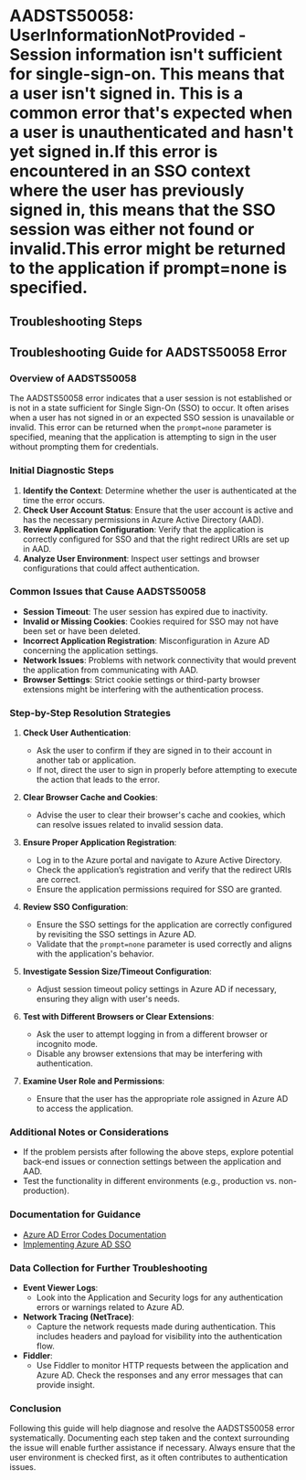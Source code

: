 
# AADSTS50058: UserInformationNotProvided - Session information isn't sufficient for single-sign-on. This means that a user isn't signed in. This is a common error that's expected when a user is unauthenticated and hasn't yet signed in.If this error is encountered in an SSO context where the user has previously signed in, this means that the SSO session was either not found or invalid.This error might be returned to the application if prompt=none is specified.


## Troubleshooting Steps
## Troubleshooting Guide for AADSTS50058 Error

### Overview of AADSTS50058
The AADSTS50058 error indicates that a user session is not established or is not in a state sufficient for Single Sign-On (SSO) to occur. It often arises when a user has not signed in or an expected SSO session is unavailable or invalid. This error can be returned when the `prompt=none` parameter is specified, meaning that the application is attempting to sign in the user without prompting them for credentials.

### Initial Diagnostic Steps
1. **Identify the Context**: Determine whether the user is authenticated at the time the error occurs.
2. **Check User Account Status**: Ensure that the user account is active and has the necessary permissions in Azure Active Directory (AAD).
3. **Review Application Configuration**: Verify that the application is correctly configured for SSO and that the right redirect URIs are set up in AAD.
4. **Analyze User Environment**: Inspect user settings and browser configurations that could affect authentication.

### Common Issues that Cause AADSTS50058
- **Session Timeout**: The user session has expired due to inactivity.
- **Invalid or Missing Cookies**: Cookies required for SSO may not have been set or have been deleted.
- **Incorrect Application Registration**: Misconfiguration in Azure AD concerning the application settings.
- **Network Issues**: Problems with network connectivity that would prevent the application from communicating with AAD.
- **Browser Settings**: Strict cookie settings or third-party browser extensions might be interfering with the authentication process.

### Step-by-Step Resolution Strategies
1. **Check User Authentication**:
   - Ask the user to confirm if they are signed in to their account in another tab or application.
   - If not, direct the user to sign in properly before attempting to execute the action that leads to the error.

2. **Clear Browser Cache and Cookies**:
   - Advise the user to clear their browser's cache and cookies, which can resolve issues related to invalid session data.

3. **Ensure Proper Application Registration**:
   - Log in to the Azure portal and navigate to Azure Active Directory.
   - Check the application’s registration and verify that the redirect URIs are correct.
   - Ensure the application permissions required for SSO are granted.

4. **Review SSO Configuration**:
   - Ensure the SSO settings for the application are correctly configured by revisiting the SSO settings in Azure AD.
   - Validate that the `prompt=none` parameter is used correctly and aligns with the application's behavior.

5. **Investigate Session Size/Timeout Configuration**:
   - Adjust session timeout policy settings in Azure AD if necessary, ensuring they align with user's needs.

6. **Test with Different Browsers or Clear Extensions**:
   - Ask the user to attempt logging in from a different browser or incognito mode.
   - Disable any browser extensions that may be interfering with authentication.

7. **Examine User Role and Permissions**:
   - Ensure that the user has the appropriate role assigned in Azure AD to access the application.

### Additional Notes or Considerations
- If the problem persists after following the above steps, explore potential back-end issues or connection settings between the application and AAD.
- Test the functionality in different environments (e.g., production vs. non-production).
  
### Documentation for Guidance
- [Azure AD Error Codes Documentation](https://docs.microsoft.com/en-us/azure/active-directory/develop/reference-aad-error-codes)
- [Implementing Azure AD SSO](https://docs.microsoft.com/en-us/azure/active-directory/develop/scenario-web-app-sign-user-overview)

### Data Collection for Further Troubleshooting
- **Event Viewer Logs**:
   - Look into the Application and Security logs for any authentication errors or warnings related to Azure AD.
- **Network Tracing (NetTrace)**:
   - Capture the network requests made during authentication. This includes headers and payload for visibility into the authentication flow.
- **Fiddler**:
   - Use Fiddler to monitor HTTP requests between the application and Azure AD. Check the responses and any error messages that can provide insight.

### Conclusion
Following this guide will help diagnose and resolve the AADSTS50058 error systematically. Documenting each step taken and the context surrounding the issue will enable further assistance if necessary. Always ensure that the user environment is checked first, as it often contributes to authentication issues.